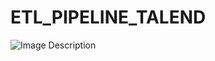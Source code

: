 # ETL_PIPELINE_TALEND

![Image Description]([path/to/your/image.png](https://github.com/Jatansahu/ETL_PIPELINE_TALEND/blob/main/Cricket_API_ER_Diagram.png))
